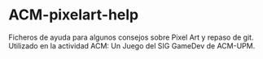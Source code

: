 # ACM-pixelart-help
Ficheros de ayuda para algunos consejos sobre Pixel Art y repaso de git. Utilizado en la actividad ACM: Un Juego del SIG GameDev de ACM-UPM.
